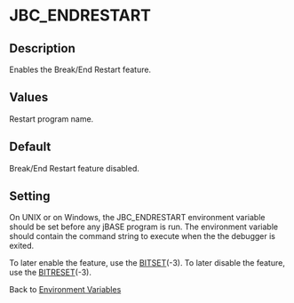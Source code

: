# JBC_ENDRESTART

<PageHeader />

## Description

Enables the Break/End Restart feature.

## Values

Restart program name.

## Default

Break/End Restart feature disabled.

## Setting

On UNIX or on Windows, the JBC\_ENDRESTART environment variable should be set before any jBASE program is run. The environment variable should contain the command string to execute when the the debugger is exited.

To later enable the feature, use the [BITSET](./../../jbase-basic-(jbc)/bitset)(-3). To later disable the feature, use the [BITRESET](./../../jbase-basic-(jbc)/bitreset)(-3).

Back to [Environment Variables](./../README.md)

<PageFooter />
